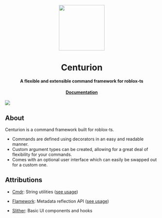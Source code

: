 <div align="center">
  <a href="https://centurion.paradoxum.dev/" target="_blank">
	<img src="docs/src/assets/logo.webp" width="150" />
  </a>

  <h1>Centurion</h1>

  <p>
    <strong>A flexible and extensible command framework for roblox-ts</strong>
  </p>

  <h4>
    <a href="https://centurion.paradoxum.dev/">Documentation</a>
  </h4>
</div>


<img src="public/banner.png" />

## About

Centurion is a command framework built for roblox-ts.

- Commands are defined using decorators in an easy and readable manner.
- Custom argument types can be created, allowing for a great deal of flexibility for your commands.
- Comes with an optional user interface which can easily be swapped out for a custom one.

## Attributions

-   [Cmdr](https://github.com/evaera/Cmdr): String utilities ([see usage](src/shared/util/string.ts))

-   [Flamework](https://github.com/rbxts-flamework/core): Metadata reflection API ([see usage](src/shared/util/reflect.ts))

-   [Slither](https://github.com/littensy/slither): Basic UI components and hooks
